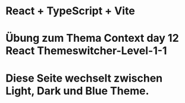 # React + TypeScript + Vite

# Übung zum Thema Context day 12 React Themeswitcher-Level-1-1

# Diese Seite wechselt zwischen Light, Dark und Blue Theme.
